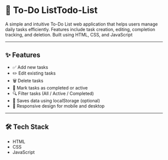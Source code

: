 # 📝 To-Do ListTodo-List
A simple and intuitive To-Do List web application that helps users manage daily tasks efficiently. Features include task creation, editing, completion tracking, and deletion. Built using HTML, CSS, and JavaScript


---

## ✨ Features

- ✅ Add new tasks  
- ✏️ Edit existing tasks  
- 🗑️ Delete tasks  
- 📌 Mark tasks as completed or active  
- 🔍 Filter tasks (All / Active / Completed)  
- 💾 Saves data using localStorage (optional)  
- 📱 Responsive design for mobile and desktop

---

## 🛠️ Tech Stack

- HTML  
- CSS  
- JavaScript  

